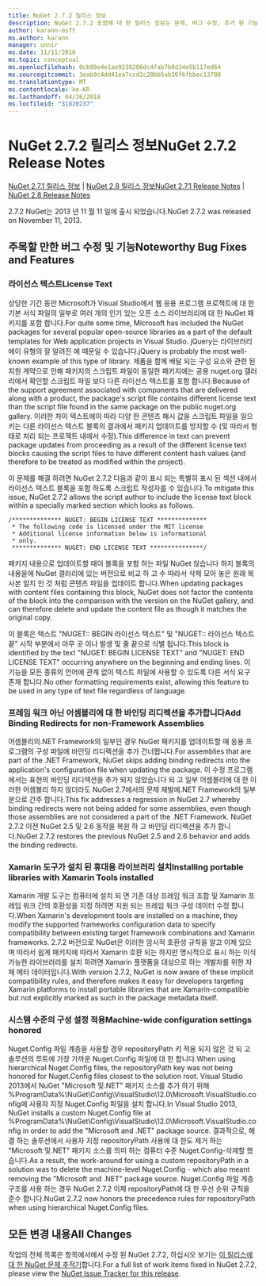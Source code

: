 ```yaml
---
title: NuGet 2.7.2 릴리스 정보
description: NuGet 2.7.2 포함에 대 한 릴리스 정보는 문제, 버그 수정, 추가 된 기능 및 Dcr 알려져 있습니다.
author: karann-msft
ms.author: karann
manager: unnir
ms.date: 11/11/2016
ms.topic: conceptual
ms.openlocfilehash: 0cb99e4e1ae9238286dc4fab7b8d34e5b117ed64
ms.sourcegitcommit: 3eab9c4dd41ea7ccd2c28bb5ab16f6fbbec13708
ms.translationtype: MT
ms.contentlocale: ko-KR
ms.lasthandoff: 04/26/2018
ms.locfileid: "31820237"
---
```

# <a name="nuget-272-release-notes"></a><span data-ttu-id="37970-103">NuGet 2.7.2 릴리스 정보</span><span class="sxs-lookup"><span data-stu-id="37970-103">NuGet 2.7.2 Release Notes</span></span>

<span data-ttu-id="37970-104">[NuGet 2.7.1 릴리스 정보](../release-notes/nuget-2.7.1.md) | [NuGet 2.8 릴리스 정보](../release-notes/nuget-2.8.md)</span><span class="sxs-lookup"><span data-stu-id="37970-104">[NuGet 2.7.1 Release Notes](../release-notes/nuget-2.7.1.md) | [NuGet 2.8 Release Notes](../release-notes/nuget-2.8.md)</span></span>

<span data-ttu-id="37970-105">2.7.2 NuGet는 2013 년 11 월 11 일에 출시 되었습니다.</span><span class="sxs-lookup"><span data-stu-id="37970-105">NuGet 2.7.2 was released on November 11, 2013.</span></span>

## <a name="noteworthy-bug-fixes-and-features"></a><span data-ttu-id="37970-106">주목할 만한 버그 수정 및 기능</span><span class="sxs-lookup"><span data-stu-id="37970-106">Noteworthy Bug Fixes and Features</span></span>

### <a name="license-text"></a><span data-ttu-id="37970-107">라이선스 텍스트</span><span class="sxs-lookup"><span data-stu-id="37970-107">License Text</span></span>
<span data-ttu-id="37970-108">상당한 기간 동안 Microsoft가 Visual Studio에서 웹 응용 프로그램 프로젝트에 대 한 기본 서식 파일의 일부로 여러 개의 인기 있는 오픈 소스 라이브러리에 대 한 NuGet 패키지를 포함 합니다.</span><span class="sxs-lookup"><span data-stu-id="37970-108">For quite some time, Microsoft has included the NuGet packages for several popular open-source libraries as a part of the default templates for Web application projects in Visual Studio.</span></span> <span data-ttu-id="37970-109">jQuery는 라이브러리에이 유형의 잘 알려진 예 때문일 수 있습니다.</span><span class="sxs-lookup"><span data-stu-id="37970-109">jQuery is probably the most well-known example of this type of library.</span></span> <span data-ttu-id="37970-110">제품을 함께 배달 되는 구성 요소와 관련 된 지원 계약으로 인해 패키지의 스크립트 파일이 동일한 패키지에는 공용 nuget.org 갤러리에서 확인할 스크립트 파일 보다 다른 라이선스 텍스트를 포함 합니다.</span><span class="sxs-lookup"><span data-stu-id="37970-110">Because of the support agreement associated with components that are delivered along with a product, the package's script file contains different license text than the script file found in the same package on the public nuget.org gallery.</span></span> <span data-ttu-id="37970-111">이러한 차이 텍스트에이 따라 다양 한 콘텐츠 해시 값을 스크립트 파일을 일으키는 다른 라이선스 텍스트 블록의 결과에서 패키지 업데이트를 방지할 수 (및 따라서 형태로 처리 되는 프로젝트 내에서 수정).</span><span class="sxs-lookup"><span data-stu-id="37970-111">This difference in text can prevent package updates from proceeding as a result of the different license text blocks causing the script files to have different content hash values (and therefore to be treated as modified within the project).</span></span>

<span data-ttu-id="37970-112">이 문제를 해결 하려면 NuGet 2.7.2 다음과 같이 표시 되는 특별히 표시 된 섹션 내에서 라이선스 텍스트 블록을 포함 하도록 스크립트 작성자를 수 있습니다.</span><span class="sxs-lookup"><span data-stu-id="37970-112">To mitigate this issue, NuGet 2.7.2 allows the script author to include the license text block within a specially marked section which looks as follows.</span></span>

    /************** NUGET: BEGIN LICENSE TEXT **************
     * The following code is licensed under the MIT license
     * Additional license information below is informational
     * only.
     ************** NUGET: END LICENSE TEXT ***************/

<span data-ttu-id="37970-113">패키지 내용으로 업데이트할 때이 블록을 포함 하는 파일 NuGet 않습니다 하지 블록의 내용을에 NuGet 갤러리에 있는 버전으로 비교 하 고 수 따라서 삭제 모아 놓은 원래 복사본 일치 인 것 처럼 콘텐츠 파일을 업데이트 합니다.</span><span class="sxs-lookup"><span data-stu-id="37970-113">When updating packages with content files containing this block, NuGet does not factor the contents of the block into the comparison with the version on the NuGet gallery, and can therefore delete and update the content file as though it matches the original copy.</span></span>

<span data-ttu-id="37970-114">이 블록은 텍스트 "NUGET:: BEGIN 라이선스 텍스트" 및 "NUGET:: 라이선스 텍스트 끝" 시작 부분에서 아무 곳 이나 발생 및 줄 끝으로 식별 됩니다.</span><span class="sxs-lookup"><span data-stu-id="37970-114">This block is identified by the text "NUGET: BEGIN LICENSE TEXT" and "NUGET: END LICENSE TEXT" occurring anywhere on the beginning and ending lines.</span></span>  <span data-ttu-id="37970-115">이 기능을 모든 종류의 언어에 관계 없이 텍스트 파일에 사용할 수 있도록 다른 서식 요구 존재 합니다.</span><span class="sxs-lookup"><span data-stu-id="37970-115">No other formatting requirements exist, allowing this feature to be used in any type of text file regardless of language.</span></span>

### <a name="add-binding-redirects-for-non-framework-assemblies"></a><span data-ttu-id="37970-116">프레임 워크 아닌 어셈블리에 대 한 바인딩 리디렉션을 추가합니다</span><span class="sxs-lookup"><span data-stu-id="37970-116">Add Binding Redirects for non-Framework Assemblies</span></span>
<span data-ttu-id="37970-117">어셈블리의.NET Framework의 일부인 경우 NuGet 패키지를 업데이트할 때 응용 프로그램의 구성 파일에 바인딩 리디렉션을 추가 건너뜁니다.</span><span class="sxs-lookup"><span data-stu-id="37970-117">For assemblies that are part of the .NET Framework, NuGet skips adding binding redirects into the application's configuration file when updating the package.</span></span> <span data-ttu-id="37970-118">이 수정 프로그램에서는 표현의 바인딩 리디렉션을 추가 되지 않았습니다 되 고 일부 어셈블리에 대 한 이러한 어셈블리 하지 않더라도 NuGet 2.7에서의 문제 재발에.NET Framework의 일부분으로 간주 합니다.</span><span class="sxs-lookup"><span data-stu-id="37970-118">This fix addresses a regression in NuGet 2.7 whereby binding redirects were not being added for some assemblies, even though those assemblies are not considered a part of the .NET Framework.</span></span> <span data-ttu-id="37970-119">NuGet 2.7.2 이전 NuGet 2.5 및 2.6 동작을 복원 하 고 바인딩 리디렉션을 추가 합니다.</span><span class="sxs-lookup"><span data-stu-id="37970-119">NuGet 2.7.2 restores the previous NuGet 2.5 and 2.6 behavior and adds the binding redirects.</span></span>

### <a name="installing-portable-libraries-with-xamarin-tools-installed"></a><span data-ttu-id="37970-120">Xamarin 도구가 설치 된 휴대용 라이브러리 설치</span><span class="sxs-lookup"><span data-stu-id="37970-120">Installing portable libraries with Xamarin Tools installed</span></span>
<span data-ttu-id="37970-121">Xamarin 개발 도구는 컴퓨터에 설치 되 면 기존 대상 프레임 워크 조합 및 Xamarin 프레임 워크 간의 호환성을 지정 하려면 지원 되는 프레임 워크 구성 데이터 수정 합니다.</span><span class="sxs-lookup"><span data-stu-id="37970-121">When Xamarin's development tools are installed on a machine, they modify the supported frameworks configuration data to specify compatibility between existing target framework combinations and Xamarin frameworks.</span></span> <span data-ttu-id="37970-122">2.7.2 버전으로 NuGet은 이러한 암시적 호환성 규칙을 알고 이제 있으며 따라서 쉽게 패키지에 따라서 Xamarin 호환 되는 하지만 명시적으로 표시 하는 이식 가능한 라이브러리를 설치 하려면 Xamarin 플랫폼을 대상으로 하는 개발자를 위한 자체 메타 데이터입니다.</span><span class="sxs-lookup"><span data-stu-id="37970-122">With version 2.7.2, NuGet is now aware of these implicit compatibility rules, and therefore makes it easy for developers targeting Xamarin platforms to install portable libraries that are Xamarin-compatible but not explicitly marked as such in the package metadata itself.</span></span>

### <a name="machine-wide-configuration-settings-honored"></a><span data-ttu-id="37970-123">시스템 수준의 구성 설정 적용</span><span class="sxs-lookup"><span data-stu-id="37970-123">Machine-wide configuration settings honored</span></span>
<span data-ttu-id="37970-124">Nuget.Config 파일 계층을 사용할 경우 repositoryPath 키 적용 되지 않은 것 되 고 솔루션의 루트에 가장 가까운 Nuget.Config 파일에 대 한 합니다.</span><span class="sxs-lookup"><span data-stu-id="37970-124">When using hierarchical Nuget.Config files, the repositoryPath key was not being honored for Nuget.Config files closest to the solution root.</span></span> <span data-ttu-id="37970-125">Visual Studio 2013에서 NuGet "Microsoft 및.NET" 패키지 소스를 추가 하기 위해 %ProgramData%\NuGet\Config\VisualStudio\12.0\Microsoft.VisualStudio.config에 사용자 지정 Nuget.Config 파일을 설치 합니다.</span><span class="sxs-lookup"><span data-stu-id="37970-125">In Visual Studio 2013, NuGet installs a custom Nuget.Config file at %ProgramData%\NuGet\Config\VisualStudio\12.0\Microsoft.VisualStudio.config in order to add the "Microsoft and .NET" package source.</span></span> <span data-ttu-id="37970-126">결과적으로, 해결 하는 솔루션에서 사용자 지정 repositoryPath 사용에 대 한도 제거 하는 "Microsoft 및.NET" 패키지 소스를 의미 하는 컴퓨터 수준 Nuget.Config-삭제할 했습니다.</span><span class="sxs-lookup"><span data-stu-id="37970-126">As a result, the work-around for using a custom repositoryPath in a solution was to delete the machine-level Nuget.Config - which also meant removing the "Microsoft and .NET" package source.</span></span> <span data-ttu-id="37970-127">Nuget.Config 파일 계층 구조를 사용 하는 경우 NuGet 2.7.2 이제 repositoryPath에 대 한 우선 순위 규칙을 준수 합니다.</span><span class="sxs-lookup"><span data-stu-id="37970-127">NuGet 2.7.2 now honors the precedence rules for repositoryPath when using hierarchical Nuget.Config files.</span></span>

## <a name="all-changes"></a><span data-ttu-id="37970-128">모든 변경 내용</span><span class="sxs-lookup"><span data-stu-id="37970-128">All Changes</span></span>
<span data-ttu-id="37970-129">작업의 전체 목록은 항목에서에서 수정 된 NuGet 2.7.2, 하십시오 보기는 [이 릴리스에 대 한 NuGet 문제 추적기](https://nuget.codeplex.com/workitem/list/advanced?keyword=&status=All&type=All&priority=All&release=NuGet%202.7.2&assignedTo=All&component=All&sortField=LastUpdatedDate&sortDirection=Descending&page=0&reasonClosed=Fixed)합니다.</span><span class="sxs-lookup"><span data-stu-id="37970-129">For a full list of work items fixed in NuGet 2.7.2, please view the [NuGet Issue Tracker for this release](https://nuget.codeplex.com/workitem/list/advanced?keyword=&status=All&type=All&priority=All&release=NuGet%202.7.2&assignedTo=All&component=All&sortField=LastUpdatedDate&sortDirection=Descending&page=0&reasonClosed=Fixed).</span></span>
